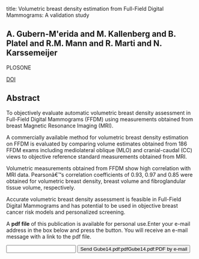 title: Volumetric breast density estimation from Full-Field Digital Mammograms: A validation study

## A. Gubern-M'erida and M. Kallenberg and B. Platel and R.M. Mann and R. Marti and N. Karssemeijer
PLOSONE

<a href="https://doi.org/10.1371/journal.pone.0085952">DOI</a>

## Abstract
<sec><title>Objectives</title><p>To objectively evaluate automatic volumetric breast density assessment in Full-Field Digital Mammograms (FFDM) using measurements obtained from breast Magnetic Resonance Imaging (MRI).</p></sec><sec><title>Material and Methods</title><p>A commercially available method for volumetric breast density estimation on FFDM is evaluated by comparing volume estimates obtained from 186 FFDM exams including mediolateral oblique (MLO) and cranial-caudal (CC) views to objective reference standard measurements obtained from MRI.</p></sec><sec><title>Results</title><p>Volumetric measurements obtained from FFDM show high correlation with MRI data. Pearsonâ€™s correlation coefficients of 0.93, 0.97 and 0.85 were obtained for volumetric breast density, breast volume and fibroglandular tissue volume, respectively.</p></sec><sec><title>Conclusions</title><p>Accurate volumetric breast density assessment is feasible in Full-Field Digital Mammograms and has potential to be used in objective breast cancer risk models and personalized screening.</p></sec>

A <b>pdf file</b> of this publication is available for personal use.Enter your e-mail address in the box below and press the button. You will receive an e-mail message with a link to the pdf file.
<form action="sender.php">  <input type="text" name="email">  <input type="submit" value="Send Gube14.pdf:pdfGube14.pdf:PDF by e-mail"></form>